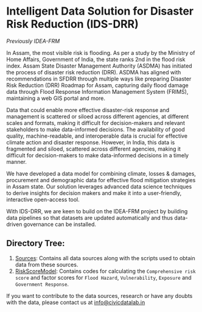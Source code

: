 # Intelligent Data Solution for Disaster Risk Reduction (IDS-DRR) 
*Previously IDEA-FRM*

In Assam, the most visible risk is flooding. As per a study by the Ministry of Home Affairs, Government of India, the state ranks 2nd in the flood risk index. Assam State Disaster Management Authority (ASDMA) has initiated the process of disaster risk reduction (DRR). ASDMA has aligned with recommendations in SFDRR through multiple ways like preparing Disaster Risk Reduction (DRR) Roadmap for Assam, capturing daily flood damage data through Flood Response Information Management System (FRIMS), maintaining a web GIS portal and more.

Data that could enable more effective disaster-risk response and management is scattered or siloed across different agencies, at different scales and formats, making it difficult for decision-makers and relevant stakeholders to make data-informed decisions. The availability of good quality, machine-readable, and interoperable data is crucial for effective climate action and disaster response. However, in India, this data is fragmented and siloed, scattered across different agencies, making it difficult for decision-makers to make data-informed decisions in a timely manner.

We have developed a data model for combining climate, losses & damages, procurement and demographic data for effective flood mitigation strategies in Assam state. Our solution leverages advanced data science techniques to derive insights for decision makers and make it into a user-friendly, interactive open-access tool.

With IDS-DRR, we are keen to build on the IDEA-FRM project by building data pipelines so that datasets are updated automatically and thus data-driven governance can be installed.

## Directory Tree:
1. [Sources](https://github.com/CivicDataLab/IDS-DRR-Data-Pipeline/tree/main/Sources): Contains all data sources along with the scripts used to obtain data from these sources.
2. [RiskScoreModel](https://github.com/CivicDataLab/IDS-DRR-Data-Pipeline/tree/main/RiskScoreModel): Contains codes for calculating the `Comprehensive risk score` and factor scores for `Flood Hazard`, `Vulnerability`, `Exposure` and `Government Response`.

If you want to contribute to the data sources, research or have any doubts with the data, please contact us at info@civicdatalab.in
